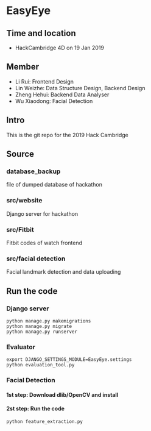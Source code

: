 # EasyEye 
## Time and location
- HackCambridge 4D on 19 Jan 2019
## Member
- Li Rui: Frontend Design
- Lin Weizhe: Data Structure Design, Backend Design
- Zheng Hehui: Backend Data Analyser
- Wu Xiaodong: Facial Detection

## Intro
This is the git repo for the 2019 Hack Cambridge
## Source
### database_backup
file of dumped database of hackathon
### src/website
Django server for hackathon
### src/Fitbit
Fitbit codes of watch frontend
### src/facial detection
Facial landmark detection and data uploading

## Run the code
### Django server
```angular2html
python manage.py makemigrations
python manage.py migrate
python manage.py runserver
```
### Evaluator
```angular2html
export DJANGO_SETTINGS_MODULE=EasyEye.settings
python evaluation_tool.py
```
### Facial Detection
#### 1st step: Download dlib/OpenCV and install

#### 2st step: Run the code
```angular2html
python feature_extraction.py
```